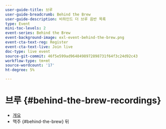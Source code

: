 ```yaml
---
user-guide-title: 브루
user-guide-breadcrumb: Behind the Brew
user-guide-description: 비하인드 더 브루 음반 목록
type: Event
mini-toc-levels: 2
event-series: Behind the Brew
event-background-image: exl-event-behind-the-brew.png
event-cta-text-reg: Register
event-cta-text-live: Join live
doc-type: live event
source-git-commit: 46f5e599ad9648498972898731f64f3c24d92c43
workflow-type: tm+mt
source-wordcount: '17'
ht-degree: 5%

---
```



# 브루 {#behind-the-brew-recordings}

+ [개요](overview.md)
+ 맥주 {#behind-the-brew} 뒤


